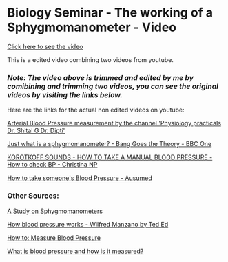 # Biology Seminar - The working of a Sphygmomanometer - Video

[Click here to see the video](index.html)

This is a edited video combining two videos from youtube.

### ***Note: The video above is trimmed and edited by me by comibining and trimming two videos, you  can see the original videos by visiting the links below.***

Here are the links for the actual non edited videos on youtube:

[Arterial Blood Pressure measurement by the channel 'Physiology practicals Dr. Shital G Dr. Dipti'](https://youtu.be/pP_6917sJW0)

[Just what is a sphygmomanometer? - Bang Goes the Theory - BBC One](https://youtu.be/ywvdybt3pbE_blank)

[KOROTKOFF SOUNDS - HOW TO TAKE A MANUAL BLOOD PRESSURE - How to check BP - Christina NP](https://youtu.be/MDkU0d_mvsk?t=203)

[How to take someone's Blood Pressure - Ausumed](https://www.ausmed.com/cpd/articles/how-to-take-blood-pressure)

### Other Sources:

 [A Study on Sphygmomanometers](https://www.linkedin.com/pulse/study-sphygmomanometers-gaston-ravin-dias)
 
[How blood pressure works - Wilfred Manzano by Ted Ed](https://youtu.be/Ab9OZsDECZw)

[How to: Measure Blood Pressure](https://youtu.be/Gmic13mvsgo)

[What is blood pressure and how is it measured?](https://www.ncbi.nlm.nih.gov/books/NBK279251/)
